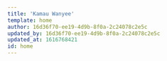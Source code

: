 ```yaml
---
title: 'Kamau Wanyee'
template: home
author: 16d36f70-ee19-4d9b-8f0a-2c24078c2e5c
updated_by: 16d36f70-ee19-4d9b-8f0a-2c24078c2e5c
updated_at: 1616768421
id: home
---
```

